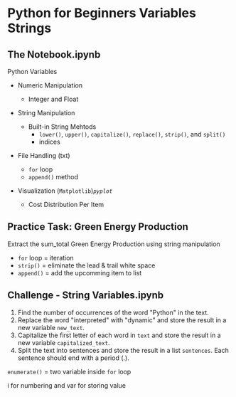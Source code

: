 # Python for Beginners Variables Strings

## The Notebook.ipynb


Python Variables

* Numeric Manipulation
  * Integer and Float 

* String Manipulation
  * Built-in String Mehtods
    * `lower()`, `upper()`, `capitalize()`, `replace()`, `strip()`, and `split()`
    * indices

* File Handling (txt)
  * `for` loop
  * `append()` method

* Visualization (`Matplotlib`)_`pyplot`_
  * Cost Distribution Per Item


## Practice Task: Green Energy Production
Extract the sum_total Green Energy Production using string manipulation
* `for` loop = iteration
* `strip()` = eliminate the lead & trail white space
*  `append()` = add the upcomming item to list


## Challenge - String Variables.ipynb
1. Find the number of occurrences of the word "Python" in the text.
2. Replace the word "interpreted" with "dynamic" and store the result in a new variable `new_text`.
3. Capitalize the first letter of each word in `text` and store the result in a new variable `capitalized_text`.
4. Split the text into sentences and store the result in a list `sentences`. Each sentence should end with a period (.).

`enumerate()` = two variable inside `for` loop 
<!--> i for numbering and var for storing value 
